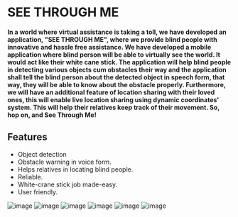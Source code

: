 # SEE THROUGH ME

**In a world where virtual assistance is taking a toll, we have developed an application, "SEE THROUGH ME", where we provide blind people with innovative and hassle free assistance. We have developed a mobile application where blind person will be able to virtually see the world. It would act like their white cane stick. The application will help blind people in detecting various objects cum obstacles their way and the application shall tell the blind person about the detected object in speech form, that way, they will be able to know about the obstacle properly. Furthermore, we will have an additional feature of location sharing with their loved ones, this will enable live location sharing using dynamic coordinates' system. This will help their relatives keep track of their movement. So, hop on, and See Through Me!**


## Features
- Object detection
- Obstacle warning in voice form.
- Helps relatives in locating blind people.
- Reliable.
- White-crane stick job made-easy.
- User friendly.

![image](https://media.discordapp.net/attachments/775820994271117312/790086692219518976/Screenshot_20201220-104111.jpg?width=329&height=670)
![image](https://media.discordapp.net/attachments/775820994271117312/790086692459642900/Screenshot_20201220-104539.jpg?width=329&height=670)
![image](https://media.discordapp.net/attachments/775820994271117312/790086692852727848/Screenshot_20201220-104710.jpg?width=329&height=670)
![image](https://media.discordapp.net/attachments/775820994271117312/790086693285396490/Screenshot_20201220-104742.jpg?width=329&height=670)
![image](https://media.discordapp.net/attachments/775820994271117312/790086693729599508/Screenshot_20201220-105130.jpg?width=329&height=670)
![image](https://media.discordapp.net/attachments/775820994271117312/790086694086770708/Screenshot_20201220-105200.jpg?width=329&height=670)
